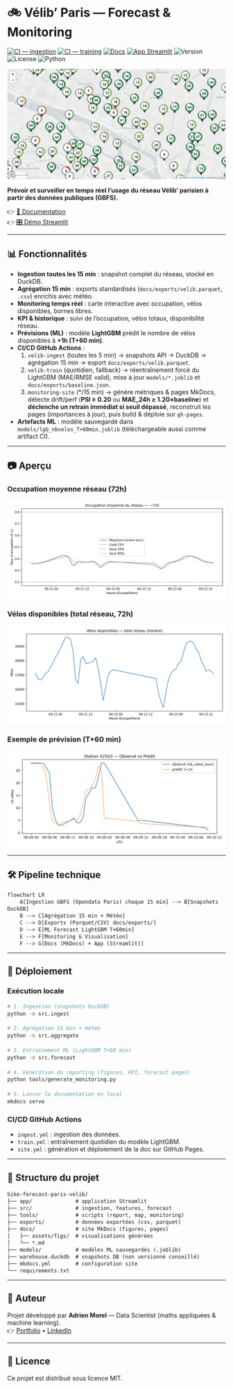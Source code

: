 # 🚲 Vélib’ Paris — Forecast & Monitoring

[![CI — ingestion](https://github.com/Adrien-1997/bike-forecast-paris-velib/actions/workflows/ingest.yml/badge.svg)](https://github.com/Adrien-1997/bike-forecast-paris-velib/actions/workflows/ingest.yml)
[![CI — training](https://github.com/Adrien-1997/bike-forecast-paris-velib/actions/workflows/train.yml/badge.svg)](https://github.com/Adrien-1997/bike-forecast-paris-velib/actions/workflows/train.yml)
[![Docs](https://github.com/Adrien-1997/bike-forecast-paris-velib/actions/workflows/site.yml/badge.svg?branch=main)](https://adrien-1997.github.io/bike-forecast-paris-velib/)
[![App Streamlit](https://img.shields.io/badge/app-streamlit-green)](https://adrien-1997-bike-forecast-paris-velib-appstreamlit-app-vq1xma.streamlit.app/)
![Version](https://img.shields.io/badge/version-v2.0.0-blue.svg)
![License](https://img.shields.io/badge/License-MIT-black)
![Python](https://img.shields.io/badge/Python-3.11+-3776AB)

![Carte réseau](docs/assets/figs/map.png)

**Prévoir et surveiller en temps réel l’usage du réseau Vélib’ parisien à partir des données publiques (GBFS).**

👉 [📖 Documentation](https://adrien-1997.github.io/bike-forecast-paris-velib/)  
👉 [🎛️ Démo Streamlit](https://adrien-1997-bike-forecast-paris-velib-appstreamlit-app-vq1xma.streamlit.app/)

---

## 📊 Fonctionnalités

- **Ingestion toutes les 15 min** : snapshot complet du réseau, stocké en DuckDB.  
- **Agrégation 15 min** : exports standardisés (`docs/exports/velib.parquet`, `.csv`) enrichis avec météo.  
- **Monitoring temps réel** : carte interactive avec occupation, vélos disponibles, bornes libres.  
- **KPI & historique** : suivi de l’occupation, vélos totaux, disponibilité réseau.  
- **Prévisions (ML)** : modèle **LightGBM** prédit le nombre de vélos disponibles à **+1h (T+60 min)**.  
- **CI/CD GitHub Actions** :
  1) `velib-ingest` (toutes les 5 min) → snapshots API → DuckDB → agrégation 15 min → export `docs/exports/velib.parquet`.
  2) `velib-train` (quotidien, fallback) → réentraînement forcé du LightGBM (MAE/RMSE valid), mise à jour `models/*.joblib` et `docs/exports/baseline.json`.
  3) `monitoring-site` (*/15 min) → génère métriques & pages MkDocs, détecte drift/perf (**PSI ≥ 0.20** ou **MAE_24h ≥ 1.20×baseline**) et **déclenche un retrain immédiat si seuil dépassé**, reconstruit les pages (importances à jour), puis build & déploie sur `gh-pages`.
- **Artefacts ML** : modèle sauvegardé dans `models/lgb_nbvelos_T+60min.joblib` (téléchargeable aussi comme artifact CI).

---

## 📷 Aperçu

### Occupation moyenne réseau (72h)
![Occupation moyenne](docs/assets/figs/occupancy_last72h.png)

### Vélos disponibles (total réseau, 72h)
![Bikes total](docs/assets/figs/bikes_total_last72h.png)

### Exemple de prévision (T+60 min)
![Prévision station](docs/assets/figs/obs_pred_42503_T+1h.png)

---

## 🛠️ Pipeline technique

```
flowchart LR
    A[Ingestion GBFS (Opendata Paris) chaque 15 min] --> B[Snapshots DuckDB]
    B --> C[Agrégation 15 min + Météo]
    C --> D[Exports (Parquet/CSV) docs/exports/]
    D --> E[ML Forecast LightGBM T+60min]
    E --> F[Monitoring & Visualisation]
    F --> G[Docs (MkDocs) + App (Streamlit)]
```

---

## 🚀 Déploiement

### Exécution locale
```bash
# 1. Ingestion (snapshots DuckDB)
python -m src.ingest

# 2. Agrégation 15 min + météo
python -m src.aggregate

# 3. Entraînement ML (LightGBM T+60 min)
python -m src.forecast

# 4. Génération du reporting (figures, KPI, forecast pages)
python tools/generate_monitoring.py

# 5. Lancer la documentation en local
mkdocs serve
```

### CI/CD GitHub Actions
- `ingest.yml` : ingestion des données.  
- `train.yml` : entraînement quotidien du modèle LightGBM.  
- `site.yml` : génération et déploiement de la doc sur GitHub Pages.  

---

## 📂 Structure du projet

```
bike-forecast-paris-velib/
├── app/              # application Streamlit
├── src/              # ingestion, features, forecast
├── tools/            # scripts (report, map, monitoring)
├── exports/          # données exportées (csv, parquet)
├── docs/             # site MkDocs (figures, pages)
│   ├── assets/figs/  # visualisations générées
│   └── *.md
├── models/           # modèles ML sauvegardés (.joblib)
├── warehouse.duckdb  # snapshots DB (non versionné conseillé)
├── mkdocs.yml        # configuration site
└── requirements.txt
```

---

## 👤 Auteur

Projet développé par **Adrien Morel** — Data Scientist (maths appliquées & machine learning).  
👉 [Portfolio](https://portfolio-ad94d.web.app/) • [LinkedIn](https://www.linkedin.com/in/adrien-m-1997)

---

## 📜 Licence

Ce projet est distribué sous licence MIT.
